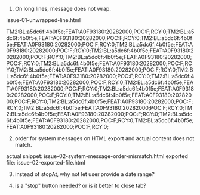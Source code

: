 1. On long lines, message does not wrap.

issue-01-unwrapped-line.html

TM2:BL:a5dc6f:4b0f5e;FEAT:A0F93180:20282000;POC:F;RCY:0;TM2:BL:a5dc6f:4b0f5e;FEAT:A0F93180:20282000;POC:F;RCY:0;TM2:BL:a5dc6f:4b0f5e;FEAT:A0F93180:20282000;POC:F;RCY:0;TM2:BL:a5dc6f:4b0f5e;FEAT:A0F93180:20282000;POC:F;RCY:0;TM2:BL:a5dc6f:4b0f5e;FEAT:A0F93180:20282000;POC:F;RCY:0;TM2:BL:a5dc6f:4b0f5e;FEAT:A0F93180:20282000;POC:F;RCY:0;TM2:BL:a5dc6f:4b0f5e;FEAT:A0F93180:20282000;POC:F;RCY:0;TM2:BL:a5dc6f:4b0f5e;FEAT:A0F93180:20282000;POC:F;RCY:0;TM2:BL:a5dc6f:4b0f5e;FEAT:A0F93180:20282000;POC:F;RCY:0;TM2:BL:a5dc6f:4b0f5e;FEAT:A0F93180:20282000;POC:F;RCY:0;TM2:BL:a5dc6f:4b0f5e;FEAT:A0F93180:20282000;POC:F;RCY:0;TM2:BL:a5dc6f:4b0f5e;FEAT:A0F93180:20282000;POC:F;RCY:0;TM2:BL:a5dc6f:4b0f5e;FEAT:A0F93180:20282000;POC:F;RCY:0;TM2:BL:a5dc6f:4b0f5e;FEAT:A0F93180:20282000;POC:F;RCY:0;TM2:BL:a5dc6f:4b0f5e;FEAT:A0F93180:20282000;POC:F;RCY:0;TM2:BL:a5dc6f:4b0f5e;FEAT:A0F93180:20282000;POC:F;RCY:0;TM2:BL:a5dc6f:4b0f5e;FEAT:A0F93180:20282000;POC:F;RCY:0;TM2:BL:a5dc6f:4b0f5e;FEAT:A0F93180:20282000;POC:F;RCY:0;

2. order for system messages on HTML export and actual content does not match.

actual snippet: issue-02-system-message-order-mismatch.html
exported file: issue-02-exported-file.html

3. instead of stopAt, why not let user provide a date range?

4. is a "stop" button needed? or is it better to close tab?